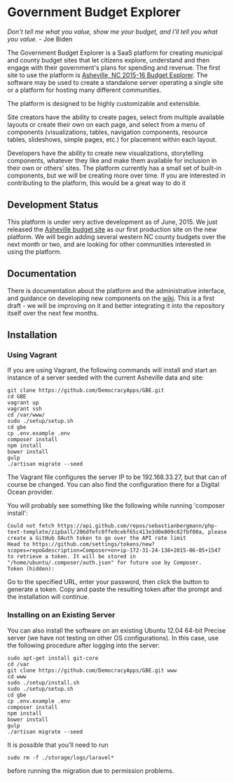 # Government Budget Explorer

_Don't tell me what you value, show me your budget, and I'll tell you what you value._ - Joe Biden

The Government Budget Explorer is a SaaS platform for creating municipal and county budget sites that
let citizens explore, understand and then engage with their government's plans for spending and revenue. The
first site to use the platform is [Asheville, NC 2015-16 Budget Explorer](http://avlbudget.org). The
software may be used to create a standalone server operating a single site or a platform for hosting
many different communities.

The platform is designed to be highly customizable and extensible. 

Site creators have the ability to create pages, 
select from multiple available layouts or create their own on each page, and select from a menu of components
(visualizations, tables, navigation components, resource tables, slideshows, simple pages, etc.) for placement
within each layout. 

Developers have the ability to create new visualizations, storytelling components, whatever they like and make them 
available for inclusion in their own or others' sites. The platform currently has a small set of built-in components,
but we will be creating more over time. If you are interested in contributing to the platform, this would be a
great way to do it

## Development Status

This platform is under very active development as of June, 2015. We just released
the [Asheville budget site](http://avlbudget.org) as our first production site on the new platform. We will
begin adding several western NC county budgets over the next month or two, and are looking for other communities
interested in using the platform. 


## Documentation

There is documentation about the platform and the administrative interface, and guidance on developing new components
on the [wiki](https://github.com/DemocracyApps/GBE/wiki). This is a first draft - we will be improving on it and
better integrating it into the repository itself over the next few months.

## Installation

### Using Vagrant
If you are using Vagrant, the following commands will install and start an instance of a server seeded with the
current Asheville data and site:

    git clone https://github.com/DemocracyApps/GBE.git
    cd GBE
    vagrant up
    vagrant ssh
    cd /var/www/
    sudo ./setup/setup.sh
    cd gbe
    cp .env.example .env
    composer install
    npm install
    bower install
    gulp
    ./artisan migrate --seed
    
The Vagrant file configures the server IP to be 192.168.33.27, but that can of course be changed. You can also find the 
configuration there for a Digital Ocean provider.

You  will probably see something like the following while running 'composer install':


    Could not fetch https://api.github.com/repos/sebastianbergmann/php-text-template/zipball/206dfefc0ffe9cebf65c413e3d0e809c82fbf00a, please create a GitHub OAuth token to go over the API rate limit
    Head to https://github.com/settings/tokens/new?scopes=repo&description=Composer+on+ip-172-31-24-138+2015-06-05+1547
    to retrieve a token. It will be stored in "/home/ubuntu/.composer/auth.json" for future use by Composer.
    Token (hidden): 

Go to the specified URL, enter your password, then click the button to generate a token. Copy and paste the resulting
token after the prompt and the installation will continue.

### Installing on an Existing Server

You can also install the software on an existing Ubuntu 12.04 64-bit Precise server (we have not testing on other OS 
configurations). In this case, use the following procedure after logging into the server:

    sudo apt-get install git-core
    cd /var
    git clone https://github.com/DemocracyApps/GBE.git www
    cd www
    sudo ./setup/install.sh
    sudo ./setup/setup.sh
    cd gbe
    cp .env.example .env
    composer install
    npm install
    bower install
    gulp
    ./artisan migrate --seed
    
It is possible that you'll need to run
    
    sudo rm -f ./storage/logs/laravel*

before running the migration due to permission problems.

